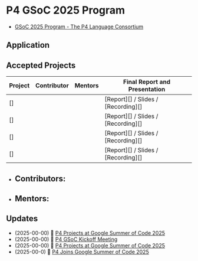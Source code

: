 # P4 GSoC 2025 Program

- [GSoC 2025 Program - The P4 Language Consortium]()

## Application


## Accepted Projects

| Project  | Contributor | Mentors | Final Report and Presentation |
| -------- | ----------- | ------- | ----------------------------- |
| []       |             |         | [Report][] / Slides / [Recording][] |
| []       |             |         | [Report][] / Slides / [Recording][] |
| []       |             |         | [Report][] / Slides / [Recording][] |
| []       |             |         | [Report][] / Slides / [Recording][] |


[Project 1]:
[p1-report]:
[p1-slides]:
[p1-rec]:

[Project 2]:
[p2-report]:
[p2-slides]:
[p2-rec]:

[Project 3]:
[p3-report]:
[p3-slides]:
[p3-rec]:

[Project 4]:
[p4-report]:
[p4-slides]:
[p4-rec]:

- Contributors:
  -
- Mentors:
  -




## Updates

- (2025-00-00) 🎥 [P4 Projects at Google Summer of Code 2025]()
- (2025-00-00) 🎥 [P4 GSoC Kickoff Meeting]()
- (2025-00-00) 📝 [P4 Projects at Google Summer of Code 2025]()
- (2025-00-0) 📝 [P4 Joins Google Summer of Code 2025]()

